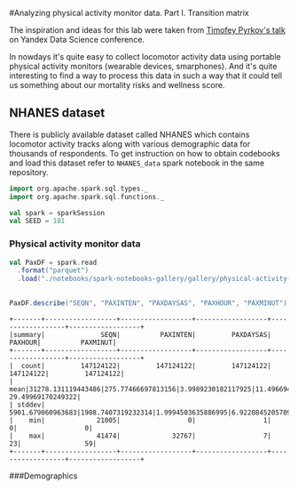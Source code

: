#Analyzing physical activity monitor data. Part I. Transition matrix

The inspiration and ideas for this lab were taken
from [Timofey Pyrkov's talk](https://www.youtube.com/watch?v=9DoBLwvvZDA) on Yandex Data Science conference.

In nowdays it's quite easy to collect locomotor activity data using portable physical activity monitors (wearable devices, smarphones). And it's quite interesting to find a way to process this data in such a way that it could tell us something
about our mortality risks and wellness score.

## NHANES dataset

There is publicly available dataset called NHANES which contains
locomotor activity tracks along with various demographic data for thousands of respondents.
To get instruction on how to obtain codebooks and load this dataset refer to `NHANES_data` spark notebook in the same repository.

```Scala
import org.apache.spark.sql.types._
import org.apache.spark.sql.functions._

val spark = sparkSession
val SEED = 181
```

### Physical activity monitor data

```Scala
val PaxDF = spark.read
  .format("parquet")
  .load("./notebooks/spark-notebooks-gallery/gallery/physical-activity-monitor/data/paxraw.parquet")
  

PaxDF.describe("SEQN", "PAXINTEN", "PAXDAYSAS", "PAXHOUR", "PAXMINUT").show
```

```
+-------+------------------+------------------+------------------+------------------+------------------+
|summary|              SEQN|          PAXINTEN|         PAXDAYSAS|           PAXHOUR|          PAXMINUT|
+-------+------------------+------------------+------------------+------------------+------------------+
|  count|         147124122|         147124122|         147124122|         147124122|         147124122|
|   mean|31278.131119443486|275.77466697813156|3.9989230182117925|11.496694953938281| 29.49969170249322|
| stddev| 5901.679060963683|1908.7407319232314|1.9994503635886995|6.9220845205709685|17.318105453699477|
|    min|             21005|                 0|                 1|                 0|                 0|
|    max|             41474|             32767|                 7|                23|                59|
+-------+------------------+------------------+------------------+------------------+------------------+
```

###Demographics

```Scala
```